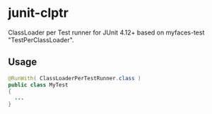 # junit-clptr
ClassLoader per Test runner for JUnit 4.12+ based on myfaces-test "TestPerClassLoader".

## Usage

```java
@RunWith( ClassLoaderPerTestRunner.class )
public class MyTest
{
  ...
}
```
